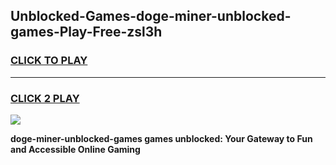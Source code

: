 
## Unblocked-Games-doge-miner-unblocked-games-Play-Free-zsl3h
<h3>
<a href="https://premium76.site?title=doge-miner-unblocked-games&ref=09A">CLICK TO PLAY</a></h3>
<hr>

<h3>
<a href="https://premium76.site?title=doge-miner-unblocked-games&ref=09A">CLICK 2 PLAY</a>
  
</h3>

<a href="https://premium76.site?title=doge-miner-unblocked-games&ref=09A"><img src="https://clearcache.store/games.png"></a>


**doge-miner-unblocked-games games unblocked: Your Gateway to Fun and Accessible Online Gaming**
